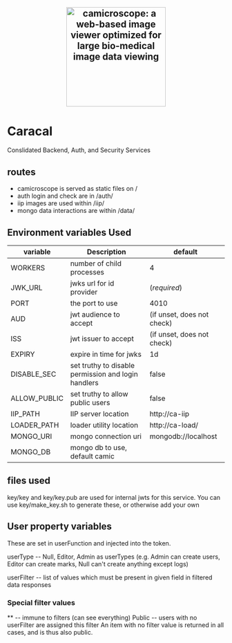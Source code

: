 <h2 align="center">
  <a href="http://camicroscope.org/"><img src="https://avatars2.githubusercontent.com/u/12075069?s=400&v=4" style="background-color:rgba(0,0,0,0);" height=230 alt="camicroscope: a web-based image viewer optimized for large bio-medical image data viewing"></a>
</h2>

# Caracal

Conslidated Backend, Auth, and Security Services


## routes
- camicroscope is served as static files on /
- auth login and check are in /auth/
- iip images are used within /iip/
- mongo data interactions are within /data/


## Environment variables Used
|variable | Description | default |
|---|---|---|
| WORKERS | number of child processes | 4 |
|JWK_URL | jwks url for id provider | (*required*) |
|PORT | the port to use | 4010 |
|AUD | jwt audience to accept | (if unset, does not check)|
|ISS | jwt issuer to accept |(if unset, does not check)|
|EXPIRY | expire in time for jwks| 1d |
|DISABLE_SEC | set truthy to disable permission and login handlers | false |
|ALLOW_PUBLIC | set truthy to allow public users | false |
|IIP_PATH | IIP server location | http://ca-iip |
|LOADER_PATH | loader utility location | http://ca-load/ |
|MONGO_URI | mongo connection uri | mongodb://localhost |
|MONGO_DB | mongo db to use, default camic |


## files used
key/key and key/key.pub are used for internal jwts for this service. You can use key/make_key.sh to generate these, or otherwise add your own

## User property variables
These are set in userFunction and injected into the token.

userType -- Null, Editor, Admin as userTypes (e.g. Admin can create users, Editor can create marks, Null can't create anything except logs)

userFilter -- list of values which must be present in given field in filtered data responses

### Special filter values
\*\* -- immune to filters (can see everything)
Public -- users with no userFilter are assigned this filter
An item with no filter value is returned in all cases, and is thus also public.
